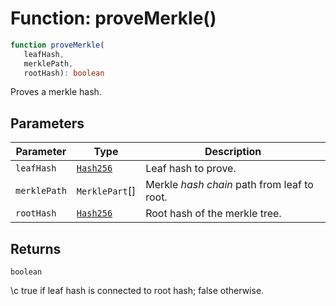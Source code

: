 # Function: proveMerkle()

```ts
function proveMerkle(
   leafHash, 
   merklePath, 
   rootHash): boolean
```

Proves a merkle hash.

## Parameters

| Parameter | Type | Description |
| ------ | ------ | ------ |
| `leafHash` | [`Hash256`](../../core/classes/Hash256.md) | Leaf hash to prove. |
| `merklePath` | `MerklePart`[] | Merkle *hash chain* path from leaf to root. |
| `rootHash` | [`Hash256`](../../core/classes/Hash256.md) | Root hash of the merkle tree. |

## Returns

`boolean`

\c true if leaf hash is connected to root hash; false otherwise.
